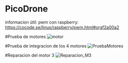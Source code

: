 # PicoDrone

informacion útil:
pwm con raspberry: https://cocode.se/linux/raspberry/pwm.html#orgf2a00a2

#Prueba de motores
![motor](https://github.com/Addrys/PicoDrone/assets/93978561/dd521268-8043-4124-96a5-72267ba313e9)

#Prueba de integracion de los 4 motores
![PruebaMotores](https://github.com/Addrys/ProyectoDrone/blob/0d5b3327bc5ed68c19ad7d15e08b4d21ac9d5ea6/PruebaConjuntaMotores.jpeg)

#Reparacion del motor 3
![Reparacion_M3](https://github.com/Addrys/ProyectoDrone/assets/93978561/81a4b155-ede7-4746-b9c9-45762e3086c7)

